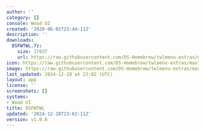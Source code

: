```yaml
---
author: ''
category: []
console: Wood UI
created: '2020-06-01T23:44:11Z'
description: ''
downloads:
  DSFWTWL.7z:
    size: 17037
    url: https://raw.githubusercontent.com/DS-Homebrew/twlmenu-extras/master/_nds/TWiLightMenu/akmenu/themes/DSFWTWL.7z
icon: https://raw.githubusercontent.com/DS-Homebrew/twlmenu-extras/master/unistore/icons/ak.png
image: https://raw.githubusercontent.com/DS-Homebrew/twlmenu-extras/master/unistore/icons/ak.png
last_updated: 2024-12-28 at 23:02 (UTC)
layout: app
license: ''
screenshots: []
systems:
- Wood UI
title: DSFWTWL
updated: '2024-12-28T23:02:11Z'
version: v1.0.0
---
```

